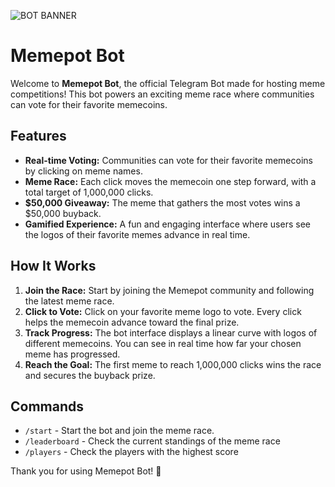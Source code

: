 
![BOT BANNER](https://github.com/user-attachments/assets/4cc90604-336c-4f77-9b84-22569c49e9df)

# Memepot Bot

Welcome to **Memepot Bot**, the official Telegram Bot made for hosting meme competitions! This bot powers an exciting meme race where communities can vote for their favorite memecoins. 

## Features

- **Real-time Voting:** Communities can vote for their favorite memecoins by clicking on meme names.
- **Meme Race:** Each click moves the memecoin one step forward, with a total target of 1,000,000 clicks.
- **$50,000 Giveaway:** The meme that gathers the most votes wins a $50,000 buyback.
- **Gamified Experience:** A fun and engaging interface where users see the logos of their favorite memes advance in real time.

## How It Works

1. **Join the Race:** Start by joining the Memepot community and following the latest meme race.
2. **Click to Vote:** Click on your favorite meme logo to vote. Every click helps the memecoin advance toward the final prize.
3. **Track Progress:** The bot interface displays a linear curve with logos of different memecoins. You can see in real time how far your chosen meme has progressed.
4. **Reach the Goal:** The first meme to reach 1,000,000 clicks wins the race and secures the buyback prize.

## Commands

- `/start` - Start the bot and join the meme race.
- `/leaderboard` - Check the current standings of the meme race
- `/players` - Check the players with the highest score

Thank you for using Memepot Bot! 🎉
